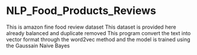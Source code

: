 # NLP_Food_Products_Reviews
This is amazon fine food review dataset
This dataset is provided here already balanced and duplicate removed
This program convert the text into vector format through the word2vec method and the model is trained using the Gaussain Naive Bayes

